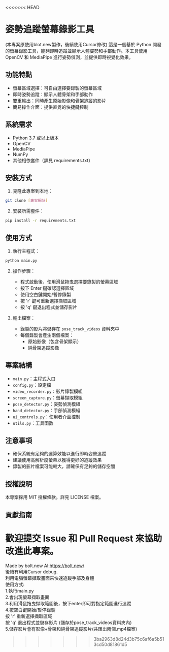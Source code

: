 <<<<<<< HEAD
# 姿勢追蹤螢幕錄影工具

(本專案原使用blot.new製作，後續使用Cursor修改)
這是一個基於 Python 開發的螢幕錄影工具，能夠即時追蹤並顯示人體姿勢和手部動作。本工具使用 OpenCV 和 MediaPipe 進行姿勢偵測，並提供即時視覺化效果。

## 功能特點

- 螢幕區域選擇：可自由選擇要錄製的螢幕區域
- 即時姿勢追蹤：顯示人體骨架和手部動作
- 雙重輸出：同時產生原始影像和骨架追蹤的影片
- 簡易操作介面：提供直覺的快捷鍵控制

## 系統需求

- Python 3.7 或以上版本
- OpenCV
- MediaPipe
- NumPy
- 其他相依套件（詳見 requirements.txt）

## 安裝方式

1. 克隆此專案到本地：
```bash
git clone [專案網址]
```

2. 安裝所需套件：
```bash
pip install -r requirements.txt
```

## 使用方式

1. 執行主程式：
```bash
python main.py
```

2. 操作步驟：
   - 程式啟動後，使用滑鼠拖曳選擇要錄製的螢幕區域
   - 按下 Enter 鍵確認選擇區域
   - 使用空白鍵開始/暫停錄製
   - 按 'r' 鍵可重新選擇擷取區域
   - 按 'q' 鍵退出程式並儲存影片

3. 輸出檔案：
   - 錄製的影片將儲存在 `pose_track_videos` 資料夾中
   - 每個錄製會產生兩個檔案：
     - 原始影像（包含骨架顯示）
     - 純骨架追蹤影像

## 專案結構

- `main.py`：主程式入口
- `config.py`：設定檔
- `video_recorder.py`：影片錄製模組
- `screen_capture.py`：螢幕擷取模組
- `pose_detector.py`：姿勢偵測模組
- `hand_detector.py`：手部偵測模組
- `ui_controls.py`：使用者介面控制
- `utils.py`：工具函數

## 注意事項

- 確保系統有足夠的運算效能以進行即時姿勢追蹤
- 建議使用高解析度螢幕以獲得更好的追蹤效果
- 錄製的影片檔案可能較大，請確保有足夠的儲存空間

## 授權說明

本專案採用 MIT 授權條款。詳見 LICENSE 檔案。

## 貢獻指南

歡迎提交 Issue 和 Pull Request 來協助改進此專案。
=======
Made by bolt.new AI:https://bolt.new/  
後續有利用Cursor debug.  
利用電腦螢幕擷取畫面來快速追蹤手部及身體  
使用方式:  
1.執行main.py  
2.會出現螢幕擷取畫面  
3.利用滑鼠拖曳擷取範圍後，按下enter即可對指定範圍進行追蹤  
4.按空白鍵開始/暫停錄製  
按 'r' 重新選擇擷取區域  
按 'q' 退出程式並儲存影片 (儲存於pose_track_videos資料夾內)  
5.儲存影片會有影像+骨架和純骨架追蹤影片(共匯出兩個.mp4檔案)  
>>>>>>> 3ba2963d8d24d3b75c6af6a5b513cd50d81861d5
